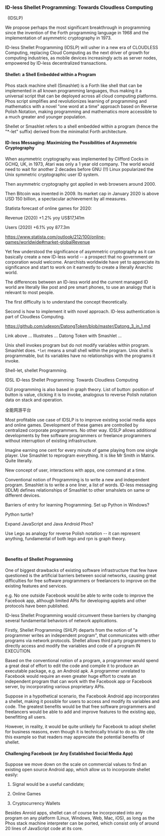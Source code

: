### ID-less Shellet Programming: Towards Cloudless Computing
 
 (IDSLP)

We propose perhaps the most significant breakthrough in programming since the invention of the Forth programming language in 1968 and the implementation of asymmetric cryptography in 1973.  

ID-less Shellet Programming (IDSLP) will usher in a new era of CLOUDLESS Computing, replacing Cloud Computing as the next driver of growth for computing industries, as mobile devices increasingly acts as server nodes, empowered by ID-less decentralized transactions.

#### Shellet: a Shell Embedded within a Program

Phos stack machine shell (Smashlet) is a Forth like shell that can be implemented in all known programming languages, thus making it a universal script that can be deployed across all cloud computing platforms. Phos script simplifies and revolutionizes learning of programming and mathematics with a novel "one word at a time" approach based on Reverse Polish Notation, making programming and mathematics more accessible to a much greater and younger population.

Shellet or Smashlet refers to a shell embedded within a program (hence the "&ast;-let" suffix) derived from the minimalist Forth architecture.


#### ID-less Messaging: Maximizing the Possibilities of Asymmetric Cryptography

When asymmetric cryptography was implemented by Clifford Cocks in GCHQ, UK, in 1973, Atari was only a 1 year old company. The world would need to wait for another 2 decades before GNU (!!) Linux  popularized the Unix symmetric cryptographic user ID system.

Then asymmetric cryptography got applied in web browsers around 2000.

Then Bitcoin was invented in 2009. Its market cap in January 2020 is above USD 150 billion, a spectacular achievement by all measures. 

Statista forecast of online games for 2020:

Revenue (2020) +1.2% yoy US$17,141m

Users (2020) +6.1% yoy 877.3m 

https://www.statista.com/outlook/212/100/online-games/worldwide#market-globalRevenue

Yet few understood the significance of asymmetric cryptography as it can basically create a new ID-less world -- a prospect that no government or corporation would welcome. Anarchists worldwide have yet to appreciate its significance and start to work on it earnestly to create a literally Anarchic world.

The differences between an ID-less world and the current managed ID world are literally like post and pre smart phones, to use an analogy that is relevant to most people.  


The first difficulty is to understand the concept theoretically.

Second is how to implement it with novel approach. ID-less authentication is part of Cloudless Computing. 

https://github.com/udexon/DatongToken/blob/master/Datong_3_in_1.md

Link above ... Illustrates ... Datong Token with Smashlet ... 

Unix shell invokes program but do not modify variables within program. Smashlet does. `*let` means a small shell within the program. Unix shell is programmable, but its variables have no relationships with the programs it invoke. 

Shell-let, shellet Programming.

IDSL ID-less Shellet Programming: Towards Cloudless Computing

GUI programming is also based in graph theory. List of button: position of button is value, clicking it is to invoke, analogous to reverse Polish notation data on stack and operation. 

全能网游平台

Most profitable use case of IDSLP is to improve existing social media apps and online games. Development of these games are controlled by centralized corporate programmers. No other way. IDSLP allows additional developments by free software programmers or freelance programmers without interruption of existing infrastructure.



Imagine earning one cent for every minute of game playing from one single player. Use Smashlet to reprogram everything. It is like Mr Smith in Matrix. Quite literally. 

New concept of user, interactions with apps, one command at a time.

Conventional notion of Programming is to write a new and independent program. Smashlet is to write a one liner, a list of words. ID-less messaging (IDLM) defines relationships of Smashlet to other smahslets on same or different devices.





Barriers of entry for learning Programming. Set up Python in Windows?

Python turtle?

Expand JavaScript and Java Android Phos? 


Use Lego as analogy for reverse Polish notation -- it can represent anything, fundamental of both lego and rpn is graph theory. 


  
#### Benefits of Shellet Programming

One of biggest drawbacks of existing software infrastructure that few have questioned is the artificial barriers between social networks, causing great difficulties for free software programmers or freelancers to improve on the existing features and services.

e.g. No one outside Facebook would be able to write code to improve the Facebook app, although limited APIs for developing applets and other protocols have been published.

ID-less Shellet Programming would circumvent these barriers by changing several fundamental behaviors of network applications. 

Firstly, Shellet Programming (SHLP) departs from the notion of "a programmer writes an independent program", that communicates with other programs via network protocols. Shellet allows third party programmers to directly access and modify the variables and code of a program IN EXECUTION. 

Based on the conventional notion of a program, a programmer would spend a great deal of effort to edit the code and compile it to produce an executable package, e.g. an Android apk. A programmer unrelated to Facebook would require an even greater huge effort to create an independent program that can work with the Facebook app or Facebook server, by incorporating various proprietary APIs. 

Suppose in a hypothetical scenario, the Facebook Android app incorporates a shellet, making it possible for users to access and modify its variables and code. The greatest benefits would be that free software programmers and freelancers would be able to add and improve features to the existing app, benefitting all users. 

However, in reality, it would be quite unlikely for Facebook to adopt shellet for business reasons, even though it is technically trivial to do so. We cite this example so that readers may appreciate the potential benefits of shellet. 


#### Challenging Facebook (or Any Established Social Media App)

Suppose we move down on the scale on commercial values to find an existing open source Android app, which allow us to incorporate shellet easily:

1. Signal would be a useful candidate;

2. Online Games

3. Cryptocurrency Wallets

Besides Anroid apps, shellet can of course be incorporated into any program on any platform (Linux, Windows, Web, Mac, iOS), as long as the Phos stack machine interpreter can be ported, which consist only of around 20 lines of JavaScript code at its core.
